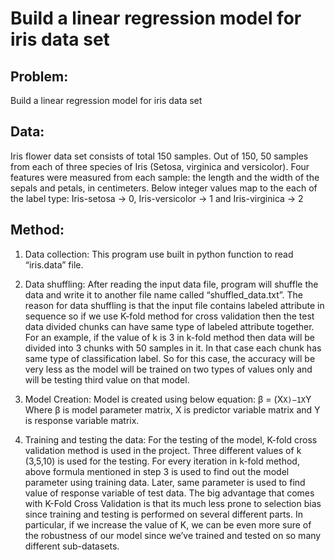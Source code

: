 # Build a linear regression model for iris data set

## Problem: 
Build a linear regression model for iris data set

## Data: 
Iris flower data set consists of total 150 samples. Out of 150, 50 samples from each of three species of Iris (Setosa, virginica and versicolor). Four features were measured from each sample: the length and the width of the sepals and petals, in centimeters. 
Below integer values map to the each of the label type:
Iris-setosa → 0, Iris-versicolor → 1 and Iris-virginica → 2


## Method:

1. Data collection:
This program use built in python function to read “iris.data” file.

2. Data shuffling:
After reading the input data file, program will shuffle the data and write it to another file name called “shuffled_data.txt”. The reason for data shuffling is that the input file contains labeled attribute in sequence so if we use K-fold method for cross validation then the test data divided chunks can have same type of labeled attribute together.
For an example, if the value of k is 3 in k-fold method then data will be divided into 3 chunks with 50 samples in it. In that case each chunk has same type of classification label. So for this case, the accuracy will be very less as the model will be trained on two types of values only and will be testing third value on that model.

3. Model Creation:
Model is created using below equation:
β = (X`X)−1X`Y
Where β is model parameter matrix, X is predictor variable matrix and Y is response variable matrix.

4. Training and testing the data:
For the testing of the model, K-fold cross validation method is used in the project. Three different values of k (3,5,10) is used for the testing. For every iteration in k-fold method, above formula mentioned in step 3 is used to find out the model parameter using training data. Later, same parameter is used to find value of response variable of test data.
The big advantage that comes with K-Fold Cross Validation is that its much less prone to selection bias since training and testing is performed on several different parts. In particular, if we increase the value of K, we can be even more sure of the robustness of our model since we’ve trained and tested on so many different sub-datasets.

